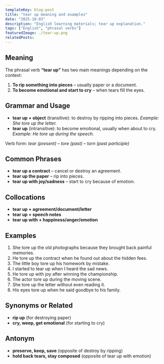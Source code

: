 ```yaml
---
templateKey: blog-post
title: "tear up meaning and examples"
date: "2025-10-03"
description: "English learning materials; tear up explanation."
tags: ["English", "phrasal verbs"]
featuredImage: ./tear-up.png
relatedPosts:
---
```


## Meaning

The phrasal verb **“tear up”** has two main meanings depending on the context:

1. **To rip something into pieces** – usually paper or a document.
2. **To become emotional and start to cry** – when tears fill the eyes.

## Grammar and Usage

- **tear up + object** (transitive): to destroy by ripping into pieces.
  _Example: She tore up the letter._
- **tear up** (intransitive): to become emotional, usually when about to cry.
  _Example: He tore up during the speech._

Verb form: _tear (present) – tore (past) – torn (past participle)_

## Common Phrases

- **tear up a contract** – cancel or destroy an agreement.
- **tear up the paper** – rip into pieces.
- **tear up with joy/sadness** – start to cry because of emotion.

## Collocations

- **tear up + agreement/document/letter**
- **tear up + speech notes**
- **tear up with + happiness/anger/emotion**

## Examples

1. She tore up the old photographs because they brought back painful memories.
2. He tore up the contract when he found out about the hidden fees.
3. The little boy tore up his homework by mistake.
4. I started to tear up when I heard the sad news.
5. He tore up with joy after winning the championship.
6. The actor tore up during the moving scene.
7. She tore up the letter without even reading it.
8. His eyes tore up when he said goodbye to his family.

## Synonyms or Related

- **rip up** (for destroying paper)
- **cry, weep, get emotional** (for starting to cry)

## Antonym

- **preserve, keep, save** (opposite of destroy by ripping)
- **hold back tears, stay composed** (opposite of tear up with emotion)
